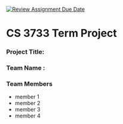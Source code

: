 [![Review Assignment Due Date](https://classroom.github.com/assets/deadline-readme-button-24ddc0f5d75046c5622901739e7c5dd533143b0c8e959d652212380cedb1ea36.svg)](https://classroom.github.com/a/mvf19vrP)
# CS 3733 Term Project
### Project Title: 
### Team Name :  <enter your team name here> 
### Team Members 
* member 1
* member 2
* member 3
* member 4
